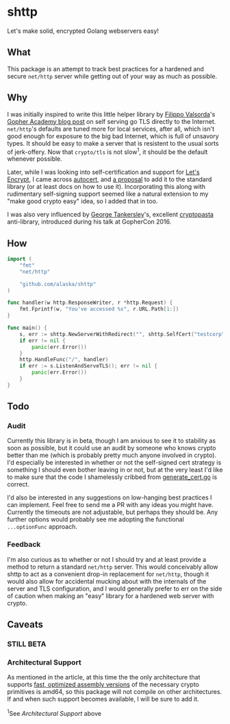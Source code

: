 # shttp
Let's make solid, encrypted Golang webservers easy!

## What
This package is an attempt to track best practices for a hardened and secure `net/http` server while getting out of your way as much as possible.

## Why
I was initially inspired to write this little helper library by [Filippo Valsorda](https://github.com/FiloSottile)'s [Gopher Academy blog post](https://blog.gopheracademy.com/advent-2016/exposing-go-on-the-internet/) on self serving go TLS directly to the Internet. `net/http`'s defaults are tuned more for local services, after all, which isn't good enough for exposure to the big bad Internet, which is full of unsavory types. It should be easy to make a server that is resistent to the usual sorts of jerk-offery.  Now that `crypto/tls` is not slow<sup>1</sup>, it should be the default whenever possible.

Later, while I was looking into self-certification and support for [Let's Encrypt](https://letsencrypt.org/getting-started/), I came across [autocert](https://godoc.org/golang.org/x/crypto/acme/autocert), and [a proposal](https://github.com/golang/go/issues/17053) to add it to the standard library (or at least docs on how to use it). Incorporating this along with rudimentary self-signing support seemed like a natural extension to my "make good crypto easy" idea, so I added that in too.

I was also very influenced by [George Tankersley](https://github.com/gtank)'s, excellent [cryptopasta](https://github.com/gtank/cryptopasta) anti-library, introduced during his talk at GopherCon 2016.

## How
```go
import (
	"fmt"
	"net/http"

	"github.com/alaska/shttp"
)

func handler(w http.ResponseWriter, r *http.Request) {
	fmt.Fprintf(w, "You've accessed %s", r.URL.Path[1:])
}

func main() {
	s, err := shttp.NewServerWithRedirect("", shttp.SelfCert("testcorp", ""))
	if err != nil {
		panic(err.Error())
	}
	http.HandleFunc("/", handler)
	if err := s.ListenAndServeTLS(); err != nil {
		panic(err.Error())
	}
}
```

## Todo
### Audit
Currently this library is in beta, though I am anxious to see it to stability as soon as possible, but it could use an audit by someone who knows crypto better than me (which is probably pretty much anyone involved in crypto).  I'd especially be interested in whether or not the self-signed cert strategy is something I should even bother leaving in or not, but at the very least I'd like to make sure that the code I shamelessly cribbed from [generate_cert.go](https://golang.org/src/crypto/tls/generate_cert.go) is correct.

I'd also be interested in any suggestions on low-hanging best practices I can implement. Feel free to send me a PR with any ideas you might have. Currently the timeouts are not adjustable, but perhaps they should be. Any further options would probably see me adopting the functional `...optionFunc` approach.

### Feedback
I'm also curious as to whether or not I should try and at least provide a method to return a standard `net/http` server.  This would conceivably allow shttp to act as a convenient drop-in replacement for `net/http`, though it would also allow for accidental mucking about with the internals of the server and TLS configuration, and I would generally prefer to err on the side of caution when making an "easy" library for a hardened web server with crypto.

## Caveats
### STILL BETA
### Architectural Support
As mentioned in the article, at this time the the only architecture that supports [fast, optimized assembly versions](https://blog.cloudflare.com/go-crypto-bridging-the-performance-gap/) of the necessary crypto primitives is amd64, so this package will not compile on other architectures.  If and when such support becomes available, I will be sure to add it.

<sup>1</sup>See *Architectural Support* above
